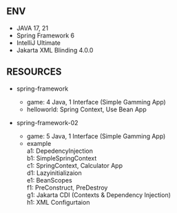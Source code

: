 ENV
---
- JAVA 17, 21
- Spring Framework 6
- IntelliJ Ultimate
- Jakarta XML Blinding 4.0.0

RESOURCES
---
- spring-framework
    - game: 4 Java, 1 Interface (Simple Gamming App)
    - helloworld: Spring Context, Use Bean App

- spring-framework-02
    - game: 5 Java, 1 Interface (Simple Gamming App)
    - example <br/>
            a1: DepedencyInjection <br/>
            b1: SimpleSpringContext <br/>
            c1: SpringContext, Calculator App <br/>
            d1: Lazyinitializaion <br/>
            e1: BeanScopes <br/>
            f1: PreConstruct, PreDestroy <br/>
            g1: Jakarta CDI (Contexts & Dependency Injection) <br/>
            h1: XML Configurtaion <br/> 



